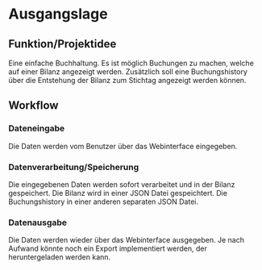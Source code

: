 # Ausgangslage

## Funktion/Projektidee
Eine einfache Buchhaltung. 
Es ist möglich Buchungen zu machen, welche auf einer Bilanz angezeigt werden.
Zusätzlich soll eine Buchungshistory über die Entstehung der Bilanz zum Stichtag angezeigt werden können. 
## Workflow

### Dateneingabe
Die Daten werden vom Benutzer über das Webinterface eingegeben.
### Datenverarbeitung/Speicherung
Die eingegebenen Daten werden sofort verarbeitet und in der Bilanz gespeichert. Die Bilanz wird in einer JSON Datei gespeichtert.
Die Buchungshistory in einer anderen separaten JSON Datei.

### Datenausgabe
Die Daten werden wieder über das Webinterface ausgegeben.
Je nach Aufwand könnte noch ein Export implementiert werden, der heruntergeladen werden kann.

